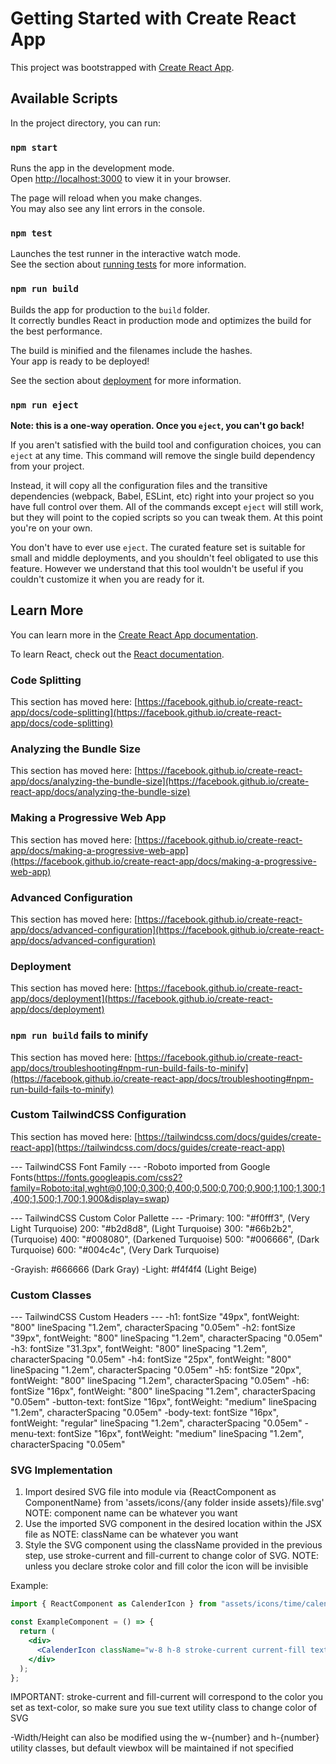 # Getting Started with Create React App

This project was bootstrapped with [Create React App](https://github.com/facebook/create-react-app).

## Available Scripts

In the project directory, you can run:

### `npm start`

Runs the app in the development mode.\
Open [http://localhost:3000](http://localhost:3000) to view it in your browser.

The page will reload when you make changes.\
You may also see any lint errors in the console.

### `npm test`

Launches the test runner in the interactive watch mode.\
See the section about [running tests](https://facebook.github.io/create-react-app/docs/running-tests) for more information.

### `npm run build`

Builds the app for production to the `build` folder.\
It correctly bundles React in production mode and optimizes the build for the best performance.

The build is minified and the filenames include the hashes.\
Your app is ready to be deployed!

See the section about [deployment](https://facebook.github.io/create-react-app/docs/deployment) for more information.

### `npm run eject`

**Note: this is a one-way operation. Once you `eject`, you can't go back!**

If you aren't satisfied with the build tool and configuration choices, you can `eject` at any time. This command will remove the single build dependency from your project.

Instead, it will copy all the configuration files and the transitive dependencies (webpack, Babel, ESLint, etc) right into your project so you have full control over them. All of the commands except `eject` will still work, but they will point to the copied scripts so you can tweak them. At this point you're on your own.

You don't have to ever use `eject`. The curated feature set is suitable for small and middle deployments, and you shouldn't feel obligated to use this feature. However we understand that this tool wouldn't be useful if you couldn't customize it when you are ready for it.

## Learn More

You can learn more in the [Create React App documentation](https://facebook.github.io/create-react-app/docs/getting-started).

To learn React, check out the [React documentation](https://reactjs.org/).

### Code Splitting

This section has moved here: [https://facebook.github.io/create-react-app/docs/code-splitting](https://facebook.github.io/create-react-app/docs/code-splitting)

### Analyzing the Bundle Size

This section has moved here: [https://facebook.github.io/create-react-app/docs/analyzing-the-bundle-size](https://facebook.github.io/create-react-app/docs/analyzing-the-bundle-size)

### Making a Progressive Web App

This section has moved here: [https://facebook.github.io/create-react-app/docs/making-a-progressive-web-app](https://facebook.github.io/create-react-app/docs/making-a-progressive-web-app)

### Advanced Configuration

This section has moved here: [https://facebook.github.io/create-react-app/docs/advanced-configuration](https://facebook.github.io/create-react-app/docs/advanced-configuration)

### Deployment

This section has moved here: [https://facebook.github.io/create-react-app/docs/deployment](https://facebook.github.io/create-react-app/docs/deployment)

### `npm run build` fails to minify

This section has moved here: [https://facebook.github.io/create-react-app/docs/troubleshooting#npm-run-build-fails-to-minify](https://facebook.github.io/create-react-app/docs/troubleshooting#npm-run-build-fails-to-minify)

### Custom TailwindCSS Configuration

This section has moved here: [https://tailwindcss.com/docs/guides/create-react-app](https://tailwindcss.com/docs/guides/create-react-app)

--- TailwindCSS Font Family ---
-Roboto imported from Google Fonts(https://fonts.googleapis.com/css2?family=Roboto:ital,wght@0,100;0,300;0,400;0,500;0,700;0,900;1,100;1,300;1,400;1,500;1,700;1,900&display=swap)

--- TailwindCSS Custom Color Pallette ---
-Primary:
100: "#f0fff3", (Very Light Turquoise)
200: "#b2d8d8", (Light Turquoise)
300: "#66b2b2", (Turquoise)
400: "#008080", (Darkened Turquoise)
500: "#006666", (Dark Turquoise)
600: "#004c4c", (Very Dark Turquoise)

-Grayish: #666666 (Dark Gray)
-Light: #f4f4f4 (Light Beige)

### Custom Classes

--- TailwindCSS Custom Headers ---
-h1: fontSize "49px", fontWeight: "800" lineSpacing "1.2em", characterSpacing "0.05em"
-h2: fontSize "39px", fontWeight: "800" lineSpacing "1.2em", characterSpacing "0.05em"
-h3: fontSize "31.3px", fontWeight: "800" lineSpacing "1.2em", characterSpacing "0.05em"
-h4: fontSize "25px", fontWeight: "800" lineSpacing "1.2em", characterSpacing "0.05em"
-h5: fontSize "20px", fontWeight: "800" lineSpacing "1.2em", characterSpacing "0.05em"
-h6: fontSize "16px", fontWeight: "800" lineSpacing "1.2em", characterSpacing "0.05em"
-button-text: fontSize "16px", fontWeight: "medium" lineSpacing "1.2em", characterSpacing "0.05em"
-body-text: fontSize "16px", fontWeight: "regular" lineSpacing "1.2em", characterSpacing "0.05em"
-menu-text: fontSize "16px", fontWeight: "medium" lineSpacing "1.2em", characterSpacing "0.05em"

### SVG Implementation

1. Import desired SVG file into module via {ReactComponent as ComponentName} from 'assets/icons/{any folder inside assets}/file.svg' NOTE: component name can be whatever you want
2. Use the imported SVG component in the desired location within the JSX file as <ComponentName className="any-class-name" /> NOTE: className can be whatever you want
3. Style the SVG component using the className provided in the previous step, use stroke-current and fill-current to change color of SVG. NOTE: unless you declare stroke color and fill color the icon will be invisible

Example:

```jsx
import { ReactComponent as CalenderIcon } from "assets/icons/time/calender-1.svg";

const ExampleComponent = () => {
  return (
    <div>
      <CalenderIcon className="w-8 h-8 stroke-current current-fill text-primary-300" />
    </div>
  );
};
```

IMPORTANT: stroke-current and fill-current will correspond to the color you set as text-color, so make sure you sue text utility class to change color of SVG

-Width/Height can also be modified using the w-{number} and h-{number} utility classes, but default viewbox will be maintained if not specified
